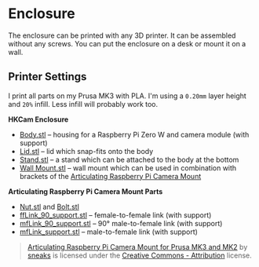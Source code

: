 # Enclosure

The enclosure can be printed with any 3D printer. It can be assembled without any screws. You can put the enclosure on a desk or mount it on a wall.

## Printer Settings

I print all parts on my Prusa MK3 with PLA. I'm using a `0.20mm` layer height and `20%` infill. Less infill will probably work too.

**HKCam Enclosure**

- [Body.stl](./Body.stl) – housing for a Raspberry Pi Zero W and camera module (with support)
- [Lid.stl](./Lid.stl) – lid which snap-fits onto the body
- [Stand.stl](./Stand.stl) – a stand which can be attached to the body at the bottom
- [Wall Mount.stl](./WallMount.stl) – wall mount which can be used in combination with brackets of the [Articulating Raspberry Pi Camera Mount](https://www.thingiverse.com/thing:3114849)

**Articulating Raspberry Pi Camera Mount Parts**

- [Nut.stl](./Nut.stl) and [Bolt.stl](./Bolt.stl)
- [ffLink_90_support.stl](./ffLink_90_support.stl) – female-to-female link (with support)
- [mfLink_90_support.stl](./mfLink_90_support.stl) – 90° male-to-female link (with support)
- [mfLink_support.stl](./mfLink_support.stl) – male-to-female link (with support)

> [Articulating Raspberry Pi Camera Mount for Prusa MK3 and MK2](https://www.thingiverse.com/thing:3114849) by [sneaks](https://www.thingiverse.com/sneaks) is licensed under the [Creative Commons - Attribution](http://creativecommons.org/licenses/by/3.0/) license.